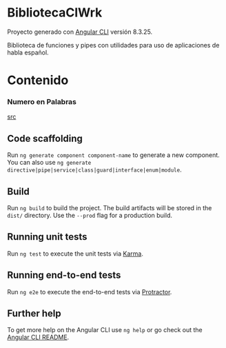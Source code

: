 # BibliotecaClWrk

Proyecto generado con  [Angular CLI](https://github.com/angular/angular-cli) versión 8.3.25.

Biblioteca de funciones y pipes con utilidades para uso de aplicaciones de habla español.

# Contenido

### Numero en Palabras
 [src](./projects/biblio-cl-angular/src/lib/numero-en-palabras)



## Code scaffolding

Run `ng generate component component-name` to generate a new component. You can also use `ng generate directive|pipe|service|class|guard|interface|enum|module`.

## Build

Run `ng build` to build the project. The build artifacts will be stored in the `dist/` directory. Use the `--prod` flag for a production build.

## Running unit tests

Run `ng test` to execute the unit tests via [Karma](https://karma-runner.github.io).

## Running end-to-end tests

Run `ng e2e` to execute the end-to-end tests via [Protractor](http://www.protractortest.org/).

## Further help

To get more help on the Angular CLI use `ng help` or go check out the [Angular CLI README](https://github.com/angular/angular-cli/blob/master/README.md).
